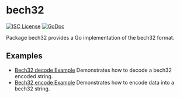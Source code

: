 bech32
==========

[![ISC License](http://img.shields.io/badge/license-ISC-blue.svg)](https://choosealicense.com/licenses/isc/)
[![GoDoc](https://godoc.org/github.com/wombatlabs/bugnad/util/bech32?status.png)](http://godoc.org/github.com/wombatlabs/bugnad/util/bech32)

Package bech32 provides a Go implementation of the bech32 format.

## Examples

* [Bech32 decode Example](http://godoc.org/github.com/wombatlabs/bugnad/util/bech32#example-Bech32Decode)
  Demonstrates how to decode a bech32 encoded string.
* [Bech32 encode Example](http://godoc.org/github.com/wombatlabs/bugnad/util/bech32#example-BechEncode)
  Demonstrates how to encode data into a bech32 string.


